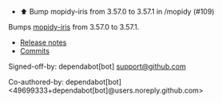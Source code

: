 - ⬆️ Bump mopidy-iris from 3.57.0 to 3.57.1 in /mopidy (#109)

Bumps [mopidy-iris](https://github.com/jaedb/iris) from 3.57.0 to 3.57.1.
- [Release notes](https://github.com/jaedb/iris/releases)
- [Commits](https://github.com/jaedb/iris/commits)

Signed-off-by: dependabot[bot] <support@github.com>

Co-authored-by: dependabot[bot] <49699333+dependabot[bot]@users.noreply.github.com>
